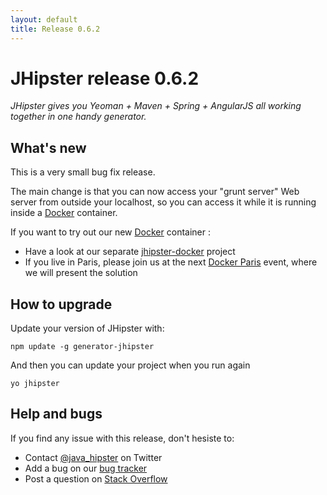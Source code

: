 ```yaml
---
layout: default
title: Release 0.6.2
---
```


JHipster release 0.6.2
==================

*JHipster gives you Yeoman + Maven + Spring + AngularJS all working together in one handy generator.*

What's new
----------

This is a very small bug fix release.

The main change is that you can now access your "grunt server" Web server from outside your localhost, so you can access it while it is running inside a [Docker](https://www.docker.io/) container.

If you want to try out our new [Docker](https://www.docker.io/) container :

- Have a look at our separate [jhipster-docker](https://github.com/jhipster/jhipster-docker) project
- If you live in Paris, please join us at the next [Docker Paris](http://www.meetup.com/Docker-Paris/events/156241722/) event, where we will present the solution 

How to upgrade
------------

Update your version of JHipster with:

```
npm update -g generator-jhipster
```

And then you can update your project when you run again

```
yo jhipster
```

Help and bugs
--------------

If you find any issue with this release, don't hesiste to:

- Contact [@java_hipster](https://twitter.com/java_hipster) on Twitter
- Add a bug on our [bug tracker](https://github.com/jhipster/generator-jhipster/issues?state=open)
- Post a question on [Stack Overflow](http://stackoverflow.com/tags/jhipster/info)

